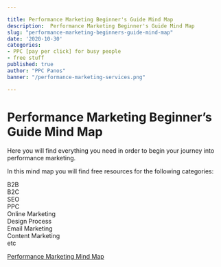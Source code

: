 ```yaml
---

title: Performance Marketing Beginner's Guide Mind Map
description:  Performance Marketing Beginner's Guide Mind Map
slug: "performance-marketing-beginners-guide-mind-map"
date: '2020-10-30'
categories:
- PPC [pay per click] for busy people
- free stuff
published: true
author: "PPC Panos"
banner: "/performance-marketing-services.png"

---
```





  
  
  

# Performance Marketing Beginner’s Guide Mind Map


Here you will find everything you need in order to begin your journey into performance marketing.

In this mind map you will find free resources for the following categories:

B2B  
B2C  
SEO  
PPC  
Online Marketing  
Design Process  
Email Marketing  
Content Marketing  
etc

[Performance Marketing Mind Map](https://coggle.it/diagram/WrqrY8GZizcjGrXO/t/performance-marketing-beginner's-makris-linkedin-website/ab7d53aa0555eead3e52ef87d12dd1ec8dc908d219ab37b830013c236a96fbbb)
